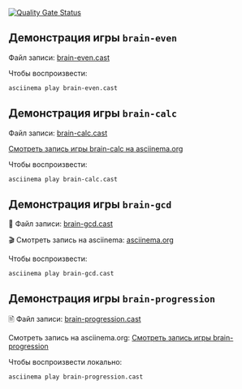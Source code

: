 [![Quality Gate Status](https://sonarcloud.io/api/project_badges/measure?project=Oksana-QA-auto_qa-auto-engineer-javascript-project-44&metric=alert_status)](https://sonarcloud.io/summary/new_code?id=Oksana-QA-auto_qa-auto-engineer-javascript-project-44)

## Демонстрация игры `brain-even`

Файл записи: [brain-even.cast](./brain-even.cast)

Чтобы воспроизвести:

```bash
asciinema play brain-even.cast

```

## Демонстрация игры `brain-calc`

Файл записи: [brain-calc.cast](./brain-calc.cast)

[Смотреть запись игры brain-calc на asciinema.org](https://asciinema.org/a/NXiA9ZJTSEXHpIGOGFA4cAsQt)

Чтобы воспроизвести:

```bash
asciinema play brain-calc.cast

```

## Демонстрация игры `brain-gcd`

📄 Файл записи: [brain-gcd.cast](./brain-gcd.cast)  

🎬 Смотреть запись на asciinema: [asciinema.org](https://asciinema.org/a/rnvVxHAQg72oPyD1Yu5IGslgz)

Чтобы воспроизвести:

```bash
asciinema play brain-gcd.cast

```

## Демонстрация игры `brain-progression`

🖹 Файл записи: [brain-progression.cast](./brain-progression.cast)

Смотреть запись на asciinema.org: 
[Смотреть запись игры brain-progression](https://asciinema.org/a/uUFuRswkftKI5LS46OVrZXV4x)

Чтобы воспроизвести локально:

```bash
asciinema play brain-progression.cast

```
